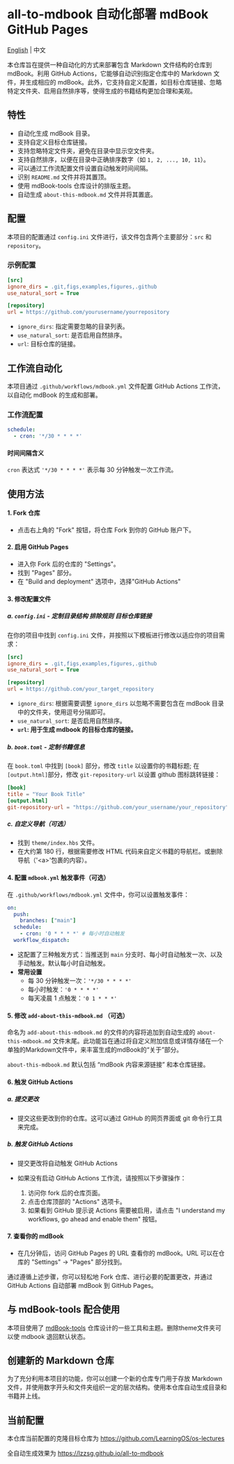 # all-to-mdbook 自动化部署 mdBook GitHub Pages

[English](README_EN.md) | 中文

本仓库旨在提供一种自动化的方式来部署包含 Markdown 文件结构的仓库到 mdBook。利用 GitHub Actions，它能够自动识别指定仓库中的 Markdown 文件，并生成相应的 mdBook。此外，它支持自定义配置，如目标仓库链接、忽略特定文件夹、启用自然排序等，使得生成的书籍结构更加合理和美观。

## 特性

- 自动化生成 mdBook 目录。
- 支持自定义目标仓库链接。
- 支持忽略特定文件夹，避免在目录中显示空文件夹。
- 支持自然排序，以便在目录中正确排序数字（如 `1, 2, ..., 10, 11`）。
- 可以通过工作流配置文件设置自动触发时间间隔。
- 识别 `README.md` 文件并将其置顶。
- 使用 mdBook-tools 仓库设计的排版主题。
- 自动生成 `about-this-mdbook.md` 文件并将其置底。

## 配置

本项目的配置通过 `config.ini` 文件进行，该文件包含两个主要部分：`src` 和 `repository`。

### 示例配置

```ini
[src]
ignore_dirs = .git,figs,examples,figures,.github
use_natural_sort = True

[repository]
url = https://github.com/yourusername/yourrepository
```

- `ignore_dirs`: 指定需要忽略的目录列表。
- `use_natural_sort`: 是否启用自然排序。
- `url`: 目标仓库的链接。

## 工作流自动化

本项目通过 `.github/workflows/mdbook.yml` 文件配置 GitHub Actions 工作流，以自动化 mdBook 的生成和部署。

### 工作流配置

```yaml
schedule:
  - cron: '*/30 * * * *'
```

#### 时间间隔含义

`cron` 表达式 `'*/30 * * * *'` 表示每 30 分钟触发一次工作流。

## 使用方法

#### 1. Fork 仓库

- 点击右上角的 "Fork" 按钮，将仓库 Fork 到你的 GitHub 账户下。

#### 2. 启用 GitHub Pages

- 进入你 Fork 后的仓库的 "Settings"。
- 找到 "Pages" 部分。
- 在 "Build and deployment" 选项中，选择"GitHub Actions"

#### 3. 修改配置文件

##### a. `config.ini` - 定制目录结构 排除规则 目标仓库链接

在你的项目中找到 `config.ini` 文件，并按照以下模板进行修改以适应你的项目需求：

```ini
[src]
ignore_dirs = .git,figs,examples,figures,.github
use_natural_sort = True

[repository]
url = https://github.com/your_target_repository
```

- `ignore_dirs`: 根据需要调整 `ignore_dirs` 以忽略不需要包含在 mdBook 目录中的文件夹，使用逗号分隔即可。
- `use_natural_sort`: 是否启用自然排序。
- **`url`: 用于生成 mdbook 的目标仓库的链接。**

##### b. `book.toml` - 定制书籍信息

在 `book.toml` 中找到 `[book]` 部分，修改 `title` 以设置你的书籍标题; 在`[output.html]`部分，修改 `git-repository-url` 以设置 github 图标跳转链接：

```toml
[book]
title = "Your Book Title"
[output.html]
git-repository-url = "https://github.com/your_username/your_repository"
```


##### c. 自定义导航（可选）

- 找到 `theme/index.hbs` 文件。
- 在大约第 180 行，根据需要修改 HTML 代码来自定义书籍的导航栏。或删除导航（'\<a>'包裹的内容）。

#### 4. 配置 `mdbook.yml` 触发事件（可选）

在 `.github/workflows/mdbook.yml` 文件中，你可以设置触发事件：

```yaml
on:
  push:
    branches: ["main"]
  schedule:
    - cron: '0 * * * *' # 每小时自动触发
  workflow_dispatch:
```

- 这配置了三种触发方式：当推送到 `main` 分支时、每小时自动触发一次、以及手动触发。默认每小时自动触发。
- **常用设置**
  - 每 30 分钟触发一次：`'*/30 * * * *'`
  - 每小时触发：`'0 * * * *'`
  - 每天凌晨 1 点触发：`'0 1 * * *'`

#### 5. 修改 `add-about-this-mdbook.md` （可选）

命名为 `add-about-this-mdbook.md` 的文件的内容将追加到自动生成的 `about-this-mdbook.md` 文件末尾。此功能旨在通过将自定义附加信息或详情存储在一个单独的Markdown文件中，来丰富生成的mdBook的“关于”部分。

`about-this-mdbook.md` 默认包括 “mdBook 内容来源链接” 和本仓库链接。

#### 6. 触发 GitHub Actions

##### a. 提交更改

- 提交这些更改到你的仓库。这可以通过 GitHub 的网页界面或 git 命令行工具来完成。

##### b. 触发 GitHub Actions

- 提交更改将自动触发 GitHub Actions

- 如果没有启动 GitHub Actions 工作流，请按照以下步骤操作：
  1. 访问你 fork 后的仓库页面。
  2. 点击仓库顶部的 "Actions" 选项卡。
  3. 如果看到 GitHub 提示说 Actions 需要被启用，请点击 "I understand my workflows, go ahead and enable them" 按钮。

#### 7. 查看你的 mdBook

- 在几分钟后，访问 GitHub Pages 的 URL 查看你的 mdBook。URL 可以在仓库的 "Settings" -> "Pages" 部分找到。

通过遵循上述步骤，你可以轻松地 Fork 仓库、进行必要的配置更改，并通过 GitHub Actions 自动部署 mdBook 到 GitHub Pages。

## 与 mdBook-tools 配合使用

本项目使用了 [mdBook-tools](https://github.com/lzzsG/mdBook-tools) 仓库设计的一些工具和主题。删除theme文件夹可以使 mdbook 退回默认状态。

## 创建新的 Markdown 仓库

为了充分利用本项目的功能，你可以创建一个新的仓库专门用于存放 Markdown 文件，并使用数字开头和文件夹组织一定的层次结构。使用本仓库自动生成目录和书籍并上线。

## 当前配置

本仓库当前配置的克隆目标仓库为 https://github.com/LearningOS/os-lectures

全自动生成效果为 https://lzzsg.github.io/all-to-mdbook
